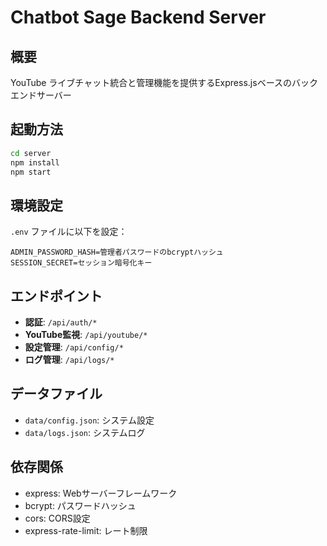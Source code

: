 # Chatbot Sage Backend Server

## 概要
YouTube ライブチャット統合と管理機能を提供するExpress.jsベースのバックエンドサーバー

## 起動方法
```bash
cd server
npm install
npm start
```

## 環境設定
`.env` ファイルに以下を設定：
```
ADMIN_PASSWORD_HASH=管理者パスワードのbcryptハッシュ
SESSION_SECRET=セッション暗号化キー
```

## エンドポイント
- **認証**: `/api/auth/*`
- **YouTube監視**: `/api/youtube/*`
- **設定管理**: `/api/config/*`
- **ログ管理**: `/api/logs/*`

## データファイル
- `data/config.json`: システム設定
- `data/logs.json`: システムログ

## 依存関係
- express: Webサーバーフレームワーク
- bcrypt: パスワードハッシュ
- cors: CORS設定
- express-rate-limit: レート制限
